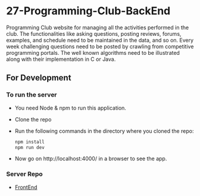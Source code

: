 # 27-Programming-Club-BackEnd

Programming Club website for managing all the activities performed in the club.
The functionalities like asking questions, posting reviews, forums, examples, and schedule need
to be maintained in the data, and so on. Every week challenging questions need to be posted by
crawling from competitive programming portals. The well known algorithms need to be
illustrated along with their implementation in C or Java.


## For Development

### To run the server

- You need Node & npm to run this application.
- Clone the repo
- Run the following commands in the directory where you cloned the repo:

  ```bash
  npm install
  npm run dev
  ```

- Now go on http://localhost:4000/ in a browser to see the app.

### Server Repo 

- [FrontEnd](https://github.com/Mann23/27-Programming-Club-FrontEnd)
